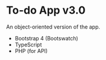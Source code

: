 # To-do App v3.0

An object-oriented version of the app.

- Bootstrap 4 (Bootswatch)
- TypeScript
- PHP (for API)
